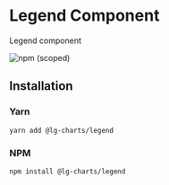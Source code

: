 # Legend Component

Legend component

![npm (scoped)](https://img.shields.io/npm/v/@lg-charts/legend.svg)

## Installation

### Yarn

```shell
yarn add @lg-charts/legend
```

### NPM

```shell
npm install @lg-charts/legend
```
